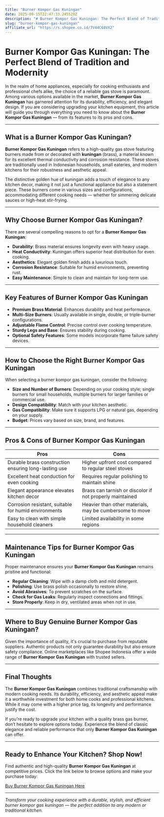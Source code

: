 ```yaml
---
title: "Burner Kompor Gas Kuningan"
date: 2025-09-15T22:47:33.245520Z
description: "# Burner Kompor Gas Kuningan: The Perfect Blend of Tradition and Modernity..."
slug: "burner-kompor-gas-kuningan"
affiliate_url: "https://s.shopee.co.id/7V44C68VX2"
---
```

# Burner Kompor Gas Kuningan: The Perfect Blend of Tradition and Modernity

In the realm of home appliances, especially for cooking enthusiasts and professional chefs alike, the choice of a reliable gas stove is paramount. Among various options available in the market, **Burner Kompor Gas Kuningan** has garnered attention for its durability, efficiency, and elegant design. If you are considering upgrading your kitchen equipment, this article will guide you through everything you need to know about the **Burner Kompor Gas Kuningan** — from its features to its pros and cons.

---

## What is a Burner Kompor Gas Kuningan?

**Burner Kompor Gas Kuningan** refers to a high-quality gas stove featuring burners made from or decorated with **kuningan** (brass), a material known for its excellent thermal conductivity and corrosion resistance. These stoves are traditionally used in Indonesian households, small eateries, and modern kitchens for their robustness and aesthetic appeal.

The distinctive golden hue of kuningan adds a touch of elegance to any kitchen decor, making it not just a functional appliance but also a statement piece. These burners come in various sizes and configurations, accommodating different cooking needs — whether for simmering delicate sauces or high-heat stir-frying.

---

## Why Choose Burner Kompor Gas Kuningan?

There are several compelling reasons to opt for a **Burner Kompor Gas Kuningan**:

- **Durability**: Brass material ensures longevity even with heavy usage.
- **Heat Conductivity**: Kuningan offers superior heat distribution for even cooking.
- **Aesthetics**: Elegant golden finish adds a luxurious touch.
- **Corrosion Resistance**: Suitable for humid environments, preventing rust.
- **Easy Maintenance**: Simple to clean and maintain for long-term use.

---

## Key Features of Burner Kompor Gas Kuningan

- **Premium Brass Material**: Enhances durability and heat performance.
- **Multi-Size Burners**: Usually available in single, double, or triple-burner configurations.
- **Adjustable Flame Control**: Precise control over cooking temperature.
- **Sturdy Legs and Base**: Ensures stability during cooking.
- **Optional Safety Features**: Some models incorporate flame failure safety devices.

---

## How to Choose the Right Burner Kompor Gas Kuningan

When selecting a burner kompor gas kuningan, consider the following:

- **Size and Number of Burners**: Depending on your cooking style; single burners for small households, multiple burners for larger families or commercial use.
- **Design Compatibility**: Match with your kitchen aesthetic.
- **Gas Compatibility**: Make sure it supports LPG or natural gas, depending on your supply.
- **Budget**: Prices vary based on size, brand, and features.

---

## Pros & Cons of Burner Kompor Gas Kuningan

| **Pros** | **Cons** |
|------------------------------------------|----------------------------------------------------------|
| Durable brass construction ensuring long-lasting use | Higher upfront cost compared to regular steel stoves |
| Excellent heat conduction for even cooking | Requires regular polishing to maintain shine |
| Elegant appearance elevates kitchen decor | Brass can tarnish or discolor if not properly maintained |
| Corrosion resistant, suitable for humid environments | Heavier than other materials, may be cumbersome to move |
| Easy to clean with simple household cleaners | Limited availability in some regions |

---

## Maintenance Tips for Burner Kompor Gas Kuningan

Proper maintenance ensures your **Burner Kompor Gas Kuningan** remains pristine and functional:

- **Regular Cleaning**: Wipe with a damp cloth and mild detergent.
- **Polishing**: Use brass polish occasionally to restore shine.
- **Avoid Abrasives**: To prevent scratches on the surface.
- **Check for Gas Leaks**: Regularly inspect connections and fittings.
- **Store Properly**: Keep in dry, ventilated areas when not in use.

---

## Where to Buy Genuine Burner Kompor Gas Kuningan?

Given the importance of quality, it's crucial to purchase from reputable suppliers. Authentic products not only guarantee durability but also ensure safety compliance. Online marketplaces like Shopee Indonesia offer a wide range of **Burner Kompor Gas Kuningan** with trusted sellers.

---

## Final Thoughts

The **Burner Kompor Gas Kuningan** combines traditional craftsmanship with modern cooking needs. Its durability, efficiency, and aesthetic appeal make it a worthwhile investment for both home cooks and professional kitchens. While it may come with a higher price tag, its longevity and performance justify the cost.

If you're ready to upgrade your kitchen with a quality brass gas burner, don’t hesitate to explore options today. Experience the blend of classic elegance and reliable performance that only **Burner Kompor Gas Kuningan** can offer.

---

## Ready to Enhance Your Kitchen? Shop Now!

Find authentic and high-quality **Burner Kompor Gas Kuningan** at competitive prices. Click the link below to browse options and make your purchase today:

[Buy Burner Kompor Gas Kuningan Here](https://s.shopee.co.id/7V44C68VX2)

---

*Transform your cooking experience with a durable, stylish, and efficient burner kompor gas kuningan — the perfect addition to any modern or traditional kitchen.*